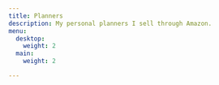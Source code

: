 ```yaml
---
title: Planners
description: My personal planners I sell through Amazon.
menu:
  desktop:
    weight: 2
  main:
    weight: 2

---
```

